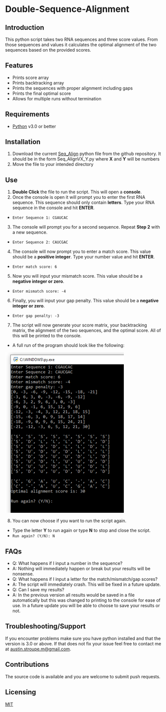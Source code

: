 # Double-Sequence-Alignment
## Introduction
This python script takes two RNA sequences and three score values. From those sequences and values it calculates the optimal alignment of the two sequences based on the provided scores.

## Features
- Prints score array
- Prints backtracking array
- Prints the sequences with proper alignment including gaps
- Prints the final optimal score
- Allows for multiple runs without termination

## Requirements
- [Python](https://www.python.org/downloads/) v3.0 or better

## Installation
1. Download the current [Seq_Align](https://github.com/Austin-Stroupe-M/Double-Sequence-Alignment) python file from the github repository. It should be in the form Seq_AlignVX_Y.py where **X** and **Y** will be numbers
2. Move the file to your intended directory

## Use
1. **Double Click** the file to run the script. This will open a **console**.
2. Once the console is open it will prompt you to enter the first RNA sequence. This sequence should only contain **letters**. Type your RNA sequence in the console and hit **ENTER**.
-  `Enter Sequence 1: CGAUCAC`
3. The console will prompt you for a second sequence. Repeat **Step 2** with a new sequence. 
- `Enter Sequence 2: CAUCGAC`
4. The console will now prompt you to enter a match score. This value should be a **positive integer**. Type your number value and hit **ENTER**.
- `Enter match score: 6`
5. Now you will input your mismatch score. This value should be a **negative integer or zero**. 
- `Enter mismatch score: -4`
6. Finally, you will input your gap penalty. This value should be a **negative integer or zero**. 
- `Enter gap penalty: -3`
7. The script will now generate your score matrix, your backtracking matrix, the alignment of the two sequences, and the optimal score. All of this will be printed to the console.
- A full run of the program should look like the following:

![A full run should look like this.](Sample.PNG)

8. You can now choose if you want to run the script again.
- Type the letter **Y** to run again or type **N** to stop and close the script.
- `Run again? (Y/N): N`

## FAQs
- Q: What happens if I input a number in the sequence?
- A: Nothing will immediately happen or break but your results will be nonsense.
- Q: What happens if I input a letter for the match/mismatch/gap scores?
- A: The script will immediately crash. This will be fixed in a future update.
- Q: Can I save my results?
- A: In the previous version all results would be saved in a file automatically but this was changed to printing to the console for ease of use. In a future update you will be able to choose to save your results or not.

## Troubleshooting/Support
If you encounter problems make sure you have python installed and that the version is 3.0 or above. If that does not fix your issue feel free to contact me at [austin.stroupe.m@gmail.com](austin.stroupe.m@gmail.com).

## Contributions
The source code is available and you are welcome to submit push requests.

## Licensing
[MIT](https://choosealicense.com/licenses/mit/)
